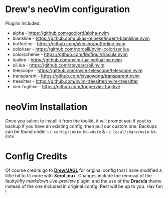 # Drew's neoVim configuration

Plugins included:

* alpha - https://github.com/goolord/alpha-nvim
* blankline - https://github.com/lukas-reineke/indent-blankline.nvim
* bufferline - https://github.com/akinsho/bufferline.nvim
* colorizer - https://github.com/norcalli/nvim-colorizer.lua
* colorscheme - https://github.com/Mofiqul/dracula.nvim
* lualine - https://github.com/nvim-lualine/lualine.nvim
* oil.lua - https://github.com/stevearc/oil.nvim
* telescope - https://github.com/nvim-telescope/telescope.nvim
* transparent - https://github.com/xiyaowong/transparent.nvim
* treesitter - https://github.com/nvim-treesitter/nvim-treesitter
* vim-fugitive - https://github.com/tpope/vim-fugitive

# neoVim Installation

Once you select to install it from the toolkit, it will prompt you if yout to backup if you have an existing config, then pull our custom one. Backups can be found under `~/.config/jnvim.bk-=date` & `~/.local/share/nvim.bk-date`

# Config Credits

Of course credits go to [**Drew/JAGL**](https://github.com/drewgrif/nvim) for original config that I have modified a little bit to fit more with **XeroLinux**. Changes include the removal of the faulty/iffy *markdown-live-preview* plugin, and the use of the **Dracula** theme instead of the one included in original config. Rest will be up to you. Hav fun !

